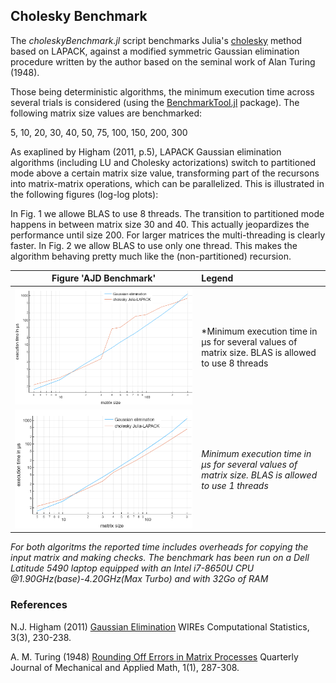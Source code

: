 ## Cholesky Benchmark

The *choleskyBenchmark.jl* script benchmarks Julia's
[cholesky](https://docs.julialang.org/en/v1/stdlib/LinearAlgebra/#LinearAlgebra.cholesky)
method based on LAPACK, against a modified symmetric Gaussian elimination
procedure written by the author based on the seminal work of Alan Turing (1948).

Those being deterministic algorithms, the minimum execution time
across several trials is considered (using the
[BenchmarkTool.jl](https://github.com/JuliaCI/BenchmarkTools.jl) package).
The following matrix size values are benchmarked:

5, 10, 20, 30, 40, 50, 75, 100, 150, 200, 300

As exaplined by Higham (2011, p.5), LAPACK Gaussian elimination algorithms
(including LU and Cholesky actorizations) switch to partitioned mode
above a certain matrix size value, transforming part of the recursons
into matrix-matrix operations, which can be parallelized.
This is illustrated in the following figures (log-log plots):

In Fig. 1 we allowe BLAS to use 8 threads.
The transition to partitioned mode happens in between matrix size 30 and 40.
This actually jeopardizes the performance until size 200.
For larger matrices the multi-threading is clearly faster.
In Fig. 2 we allow BLAS to use only one thread. This makes the algorithm
behaving pretty much like the (non-partitioned) recursion.

| Figure 'AJD Benchmark'  |  Legend                |
|:-----------------------:|:-----------------------|
| ![](Figure1.png) | *Minimum execution time in μs for several values of matrix size. BLAS is allowed to use 8 threads |
| ![](Figure2.png) | *Minimum execution time in μs for several values of matrix size. BLAS is allowed to use 1 threads*  |

*For both algoritms the reported time includes overheads for copying the input matrix and making checks. The benchmark has been run on a Dell Latitude 5490 laptop equipped with an Intel i7-8650U CPU @1.90GHz(base)-4.20GHz(Max Turbo) and with 32Go of RAM*  


### References

N.J. Higham (2011)
[Gaussian Elimination](http://eprints.maths.manchester.ac.uk/1579/1/lu5a.pdf)
WIREs Computational Statistics, 3(3), 230-238.

A. M. Turing (1948)
[Rounding Off Errors in Matrix Processes](shorturl.at/imGVX)
Quarterly Journal of Mechanical and Applied Math, 1(1), 287-308.
